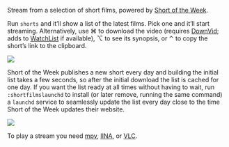 Stream from a selection of short films, powered by [Short of the Week](https://www.shortoftheweek.com/).

Run `shorts` and it’ll show a list of the latest films. Pick one and it’ll start streaming. Alternatively, use ⌘ to download the video (requires [DownVid](https://github.com/vitorgalvao/alfred-workflows/tree/master/DownVid); adds to [WatchList](https://github.com/vitorgalvao/alfred-workflows/tree/master/WatchList) if available), ⌥ to see its synopsis, or ⌃ to copy the short’s link to the clipboard.

![](https://i.imgur.com/XkfGJ6z.gif)

Short of the Week publishes a new short every day and building the initial list takes a few seconds, so after the initial download the list is cached for one day. If you want the list ready at all times without having to wait, run `:shortfilmslaunchd` to install (or later remove, running the same command) a `launchd` service to seamlessly update the list every day close to the time Short of the Week updates their website.

![](https://i.imgur.com/ZoNMo4T.png)

To play a stream you need [mpv](http://mpv.io/), [IINA](https://lhc70000.github.io/iina/), or [VLC](http://www.videolan.org/vlc/index.html).
